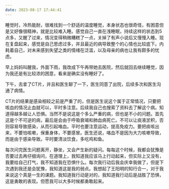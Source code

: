 ```yaml
---
date: 2023-08-17 17:44:41
---
```


睡觉时，冷热能耐，很难找到一个舒适的温度睡觉，本身状态也很奇怪，有困意但是又好像很精神，就是比较难入睡。感觉自己一直在浅睡眠，持续这样的状态到5点多，又醒了过来，情况变得稍微糟糕了一点，关掉了有声小说后又慢慢入睡。现在复盘起来，感觉是自己思虑过多，并且最近的病导致整个的心情也比较底下。内耗着自己，对未来感到失望之类的情绪在泛滥，以及母亲的病也让我有颇多的忧虑。

早上妈妈叫醒我，外面下雨，我改成下午再带她去医院，然后就回去继续睡觉，因为我还是有比较浓的困意，看来是确实没有睡好了。

下午，去拿了CT片，并且和医生聊了一下，医生同意了出院，后续多次和医生沟通了病情。

CT片的结果是感染相较之前是严重了的，但是医生说这个属于正常情况，只要把咳血的情况止血就可以，平时多注意。后续我自己也搜索了资料去了解这个病。知道得越多越让人恐惧。当然不是说这是个多么严重的病，但也是不小的问题。首先这是个不可逆的病，最后是会由于呼吸衰竭和肺血病死亡。不可以让痰液淤积，否则容易导致感染，从而引起咯血。平时也要注意运动，提高免疫力。要把痰咳出来，不要怕咳嗽，保重身体，不要感冒。医生还说，咯血不是因为大力咳嗽导致，而是由于感染导致。平时要清淡饮食，多吃鸡和鱼。

每次问完医生问题离开，静坐，又会产生新的疑问。每每这个时候，我都会犹豫是否要过去再仔细询问，在道理上，我知道我应该马上行动起来，但实际上又没有，我要给自己打气，我不知道我在恐惧什么。每次我行动后我会庆幸我做了，但是下次遇到我还是会犹豫，我知道这是我的弱点。我想起了王阳明的知行合一，对于我来说这个真是一生的课题。我知道我行动是对的，我知道我行动后是战胜了恐惧，这是勇敢的表现。但愿我可以大多时候都勇敢起来。